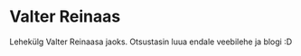 <h1>Valter Reinaas </h1>
Lehekülg Valter Reinaasa jaoks.
Otsustasin luua endale veebilehe ja blogi :D
